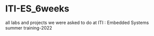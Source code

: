 # ITI-ES_6weeks
all labs and projects we were asked to do at ITI : Embedded Systems summer training-2022

